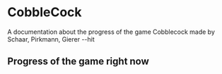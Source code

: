 <a name="title"></a>

# CobbleCock 
A documentation about the progress of the game Cobblecock made by Schaar, Pirkmann, Gierer
--hit
## Progress of the game right now


